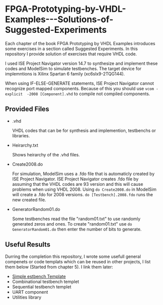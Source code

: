 # FPGA-Prototyping-by-VHDL-Examples---Solutions-of-Suggested-Experiments
Each chapter of the book FPGA Prototyping by VHDL Examples introduces some exercises in a section called Suggested Experiments. In this repository I provide solution of exercises that require VHDL code.

I used ISE Project Navigator version 14.7 to synthesize and implement these codes and ModelSim to simulate testbenches.
The target device for implemntions is Xilinx Spartan 6 family (xc6slx9-2TQG144).

When using IF-ELSE-GENERATE statements, ISE Project Navigator cannot recognize port mapped components.
Because of this you should use `vcom -explicit  -2008 [Component].vhd` to compile not compiled components.

## Provided Files
* .vhd

  VHDL codes that can be for synthesis and implemention, testbenchs or libraries.
* Heirarchy.txt

  Shows heirarchy of the .vhd files.
* Create2008.do

  For simulation, ModelSim uses a .fdo file that is automaticly created by ISE Project Navigator.
  ISE Project Navigator creates .fdo file by assuming that the VHDL codes are 93 version and this will cause problems when using VHDL 2008.
  Using `do Create2008.do` in ModelSim will create a .fdo for 2008 versions.  `do [Testbench].2008.fdo` runs the new created file.
* GeneratorRandom01.do

  Some testbenches read the file "random01.txt" to use randomly generated zeros and ones. To create "random01.txt" use `do GeneratorRandom01.do` then enter the number of bits to generate.

## Useful Results
Durring the completion this repository, I wrote some usefull general compenets or code templats which can be reused in other projects, I list them below (Started from chapter 5). I link them later:
* [Simple estbench Template](https://github.com/RezaMa80/FPGA-Prototyping-by-VHDL-Examples---Solutions-of-Suggested-Experiments/blob/main/Chapter5/E1/TB_DualEdge_Detector.vhd)
* Combinational testbench templet
* Sequential testbench templet
* UART component
* Utilities library
